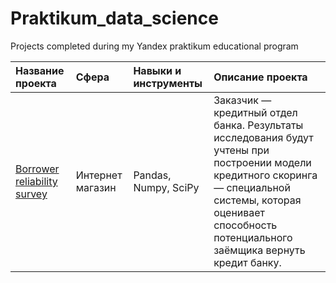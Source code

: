 # Praktikum_data_science
Projects completed during my Yandex praktikum educational program

| Название проекта | Сфера | Навыки и инструменты | Описание проекта |
| :-------| :--------- | :----- | :------------ |
| [Borrower reliability survey](google.com) | Интернет магазин | Pandas, Numpy, SciPy | Заказчик — кредитный отдел банка.  Результаты исследования будут учтены при построении модели кредитного скоринга — специальной системы, которая оценивает способность потенциального заёмщика вернуть кредит банку. |
